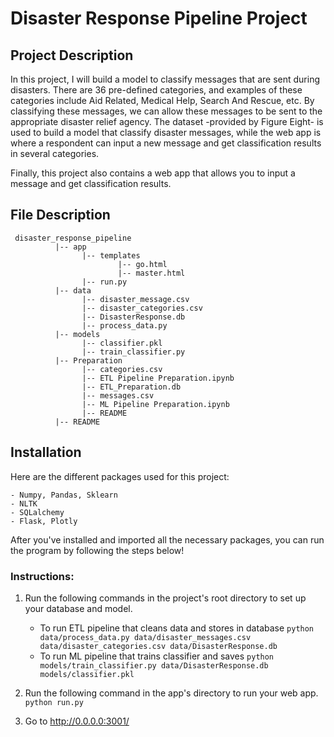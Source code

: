 # Disaster Response Pipeline Project
## Project Description
In this project, I will build a model to classify messages that are sent during disasters. There are 36 pre-defined categories, and examples of these categories include Aid Related, Medical Help, Search And Rescue, etc. By classifying these messages, we can allow these messages to be sent to the appropriate disaster relief agency. The dataset -provided by Figure Eight- is used to build a model that classify disaster messages, while the web app is where a respondent can input a new message and get classification results in several categories.

Finally, this project also contains a web app that allows you to input a message and get classification results.

## File Description
~~~~~
 disaster_response_pipeline
          |-- app
                |-- templates
                        |-- go.html
                        |-- master.html
                |-- run.py
          |-- data
                |-- disaster_message.csv
                |-- disaster_categories.csv
                |-- DisasterResponse.db
                |-- process_data.py
          |-- models
                |-- classifier.pkl
                |-- train_classifier.py
          |-- Preparation
                |-- categories.csv
                |-- ETL Pipeline Preparation.ipynb
                |-- ETL_Preparation.db
                |-- messages.csv
                |-- ML Pipeline Preparation.ipynb
                |-- README
          |-- README
~~~~~
## Installation
Here are the different packages used for this project:

	- Numpy, Pandas, Sklearn
    - NLTK
    - SQLalchemy
    - Flask, Plotly

After you've installed and imported all the necessary packages, you can run the program by following the steps below!

### Instructions:
1. Run the following commands in the project's root directory to set up your database and model.

    - To run ETL pipeline that cleans data and stores in database
        `python data/process_data.py data/disaster_messages.csv data/disaster_categories.csv data/DisasterResponse.db`
    - To run ML pipeline that trains classifier and saves
        `python models/train_classifier.py data/DisasterResponse.db models/classifier.pkl`

2. Run the following command in the app's directory to run your web app.
    `python run.py`

3. Go to http://0.0.0.0:3001/
